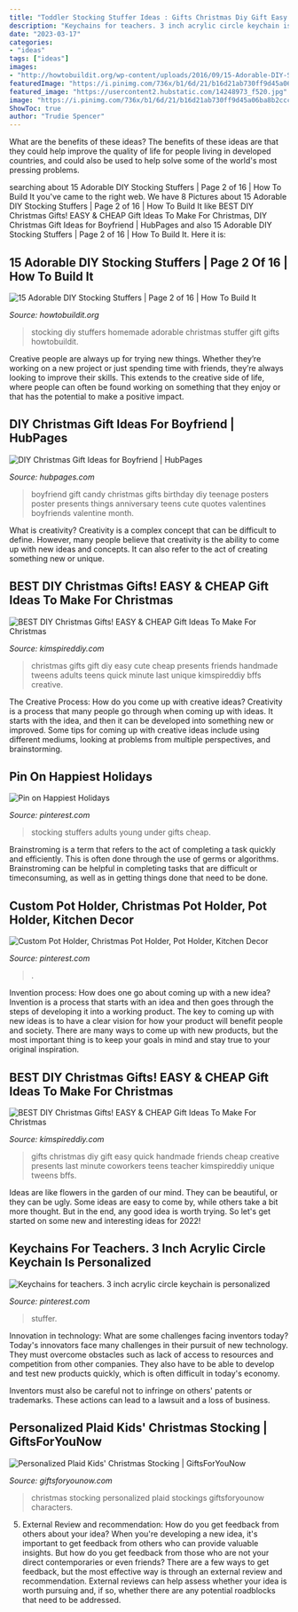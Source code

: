 ```yaml
---
title: "Toddler Stocking Stuffer Ideas : Gifts Christmas Diy Gift Easy Quick Handmade Friends Cheap Creative Presents Last Minute Coworkers Teens Teacher Kimspireddiy Unique Tweens Bffs"
description: "Keychains for teachers. 3 inch acrylic circle keychain is personalized"
date: "2023-03-17"
categories:
- "ideas"
tags: ["ideas"]
images:
- "http://howtobuildit.org/wp-content/uploads/2016/09/15-Adorable-DIY-Stocking-Stuffers-1.jpg"
featuredImage: "https://i.pinimg.com/736x/b1/6d/21/b16d21ab730ff9d45a06ba8b2ccc3c6b.jpg"
featured_image: "https://usercontent2.hubstatic.com/14248973_f520.jpg"
image: "https://i.pinimg.com/736x/b1/6d/21/b16d21ab730ff9d45a06ba8b2ccc3c6b.jpg"
ShowToc: true
author: "Trudie Spencer"
---
```



What are the benefits of these ideas?
The benefits of these ideas are that they could help improve the quality of life for people living in developed countries, and could also be used to help solve some of the world's most pressing problems.

	

		
searching about 15 Adorable DIY Stocking Stuffers | Page 2 of 16 | How To Build It you've came to the right web. We have 8 Pictures about 15 Adorable DIY Stocking Stuffers | Page 2 of 16 | How To Build It like BEST DIY Christmas Gifts! EASY &amp; CHEAP Gift Ideas To Make For Christmas, DIY Christmas Gift Ideas for Boyfriend | HubPages and also 15 Adorable DIY Stocking Stuffers | Page 2 of 16 | How To Build It. Here it is:
		
    
## 15 Adorable DIY Stocking Stuffers | Page 2 Of 16 | How To Build It

<img loading=lazy src="http://howtobuildit.org/wp-content/uploads/2016/09/15-Adorable-DIY-Stocking-Stuffers-1.jpg" onerror="this.onerror=null;this.src='https://tse3.mm.bing.net/th?id=OIP.1z6jAQREI6nKsOIcajhSNQHaOE&amp;pid=15.1';" alt="15 Adorable DIY Stocking Stuffers | Page 2 of 16 | How To Build It">

_Source: howtobuildit.org_

>stocking diy stuffers homemade adorable christmas stuffer gift gifts howtobuildit. 

	

Creative people are always up for trying new things. Whether they’re working on a new project or just spending time with friends, they’re always looking to improve their skills. This extends to the creative side of life, where people can often be found working on something that they enjoy or that has the potential to make a positive impact.

    
## DIY Christmas Gift Ideas For Boyfriend | HubPages

<img loading=lazy src="https://usercontent2.hubstatic.com/14248973_f520.jpg" onerror="this.onerror=null;this.src='https://tse2.mm.bing.net/th?id=OIP.WidPi4z4h6ZLekeVQs9uWwHaJ6&amp;pid=15.1';" alt="DIY Christmas Gift Ideas for Boyfriend | HubPages">

_Source: hubpages.com_

>boyfriend gift candy christmas gifts birthday diy teenage posters poster presents things anniversary teens cute quotes valentines boyfriends valentine month. 

	

What is creativity?
Creativity is a complex concept that can be difficult to define. However, many people believe that creativity is the ability to come up with new ideas and concepts. It can also refer to the act of creating something new or unique.

    
## BEST DIY Christmas Gifts! EASY &amp; CHEAP Gift Ideas To Make For Christmas

<img loading=lazy src="https://kimspireddiy.com/wp-content/uploads/2018/11/BEST-DIY-Christmas-Gifts_EASY_CHEAP-Gift-Ideas-To-Make-For-Christmas_Quick_Cute_Presents-Last-Minute-Handmade-Ideas_Friends_BFFs_Teens_Tweens_Kids_Adults_Teacher_Neighbors_CoWorkers-4.jpg" onerror="this.onerror=null;this.src='https://tse4.mm.bing.net/th?id=OIP.RuL6b6gAjjf5HUTzP9_hpQHaLH&amp;pid=15.1';" alt="BEST DIY Christmas Gifts! EASY &amp; CHEAP Gift Ideas To Make For Christmas">

_Source: kimspireddiy.com_

>christmas gifts gift diy easy cute cheap presents friends handmade tweens adults teens quick minute last unique kimspireddiy bffs creative. 

	

The Creative Process: How do you come up with creative ideas?
Creativity is a process that many people go through when coming up with ideas. It starts with the idea, and then it can be developed into something new or improved. Some tips for coming up with creative ideas include using different mediums, looking at problems from multiple perspectives, and brainstorming.

    
## Pin On Happiest Holidays

<img loading=lazy src="https://i.pinimg.com/736x/17/ee/cb/17eecb6db6d284c1356e950fed5198c7.jpg" onerror="this.onerror=null;this.src='https://tse2.mm.bing.net/th?id=OIP.dZo9YglbMVGjhpAiwmPnugHaLH&amp;pid=15.1';" alt="Pin on Happiest Holidays">

_Source: pinterest.com_

>stocking stuffers adults young under gifts cheap. 

	

Brainstroming is a term that refers to the act of completing a task quickly and efficiently. This is often done through the use of germs or algorithms. Brainstroming can be helpful in completing tasks that are difficult or timeconsuming, as well as in getting things done that need to be done.

    
## Custom Pot Holder, Christmas Pot Holder, Pot Holder, Kitchen Decor

<img loading=lazy src="https://i.pinimg.com/originals/0a/f4/fd/0af4fd1d6309ac0670a3d0026027df69.jpg" onerror="this.onerror=null;this.src='https://tse1.mm.bing.net/th?id=OIP.YWS8OfU53bmidk7M_cILvQHaKh&amp;pid=15.1';" alt="Custom Pot Holder, Christmas Pot Holder, Pot Holder, Kitchen Decor">

_Source: pinterest.com_

>. 

	

Invention process: How does one go about coming up with a new idea?
Invention is a process that starts with an idea and then goes through the steps of developing it into a working product. The key to coming up with new ideas is to have a clear vision for how your product will benefit people and society. There are many ways to come up with new products, but the most important thing is to keep your goals in mind and stay true to your original inspiration.

    
## BEST DIY Christmas Gifts! EASY &amp; CHEAP Gift Ideas To Make For Christmas

<img loading=lazy src="https://kimspireddiy.com/wp-content/uploads/2018/11/BEST-DIY-Christmas-Gifts_EASY_CHEAP-Gift-Ideas-To-Make-For-Christmas_Quick_Cute_Presents-Last-Minute-Handmade-Ideas_Friends_BFFs_Teens_Tweens_Kids_Adults_Teacher_Neighbors_CoWorkers-2.jpg" onerror="this.onerror=null;this.src='https://tse4.mm.bing.net/th?id=OIP.8ryYpUtB8IZa2abvjghRlwHaLH&amp;pid=15.1';" alt="BEST DIY Christmas Gifts! EASY &amp; CHEAP Gift Ideas To Make For Christmas">

_Source: kimspireddiy.com_

>gifts christmas diy gift easy quick handmade friends cheap creative presents last minute coworkers teens teacher kimspireddiy unique tweens bffs. 

	

Ideas are like flowers in the garden of our mind. They can be beautiful, or they can be ugly. Some ideas are easy to come by, while others take a bit more thought. But in the end, any good idea is worth trying. So let's get started on some new and interesting ideas for 2022!

    
## Keychains For Teachers. 3 Inch Acrylic Circle Keychain Is Personalized

<img loading=lazy src="https://i.pinimg.com/736x/b1/6d/21/b16d21ab730ff9d45a06ba8b2ccc3c6b.jpg" onerror="this.onerror=null;this.src='https://tse4.mm.bing.net/th?id=OIP.E_HCEbSkBKZytkmvFLDyhwHaIN&amp;pid=15.1';" alt="Keychains for teachers. 3 inch acrylic circle keychain is personalized">

_Source: pinterest.com_

>stuffer. 

	

Innovation in technology: What are some challenges facing inventors today?
Today's innovators face many challenges in their pursuit of new technology. They must overcome obstacles such as lack of access to resources and competition from other companies. They also have to be able to develop and test new products quickly, which is often difficult in today's economy.

Inventors must also be careful not to infringe on others' patents or trademarks. These actions can lead to a lawsuit and a loss of business.

    
## Personalized Plaid Kids&#039; Christmas Stocking | GiftsForYouNow

<img loading=lazy src="https://www.giftsforyounow.com/images/products/E13840X-2-L.jpg" onerror="this.onerror=null;this.src='https://tse2.mm.bing.net/th?id=OIP.4Wv3eCbikPucIRCxLkrKmAHaHa&amp;pid=15.1';" alt="Personalized Plaid Kids&#039; Christmas Stocking | GiftsForYouNow">

_Source: giftsforyounow.com_

>christmas stocking personalized plaid stockings giftsforyounow characters. 

	

5. External Review and recommendation: How do you get feedback from others about your idea?
When you're developing a new idea, it's important to get feedback from others who can provide valuable insights. But how do you get feedback from those who are not your direct contemporaries or even friends? There are a few ways to get feedback, but the most effective way is through an external review and recommendation. External reviews can help assess whether your idea is worth pursuing and, if so, whether there are any potential roadblocks that need to be addressed.

